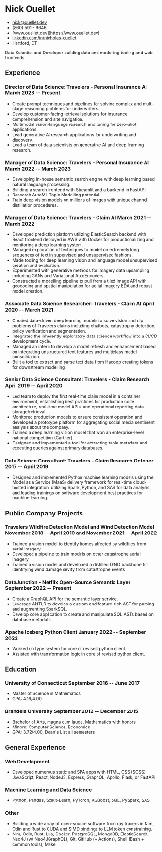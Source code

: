 # Nick Ouellet

- [nick@ouellet.dev](mailto:nick@ouellet.dev)
- (860) 591 - 9646
- [www.ouellet.dev](https://www.ouellet.dev)
- [linkedin.com/in/nicholas-ouellet](https://www.linkedin.com/in/nicholas-ouellet)
- Hartford, CT

Data Scientist and Developer building data and modelling tooling and web frontends.

## Experience
### <span>Director of Data Science: Travelers - Personal Insurance AI</span> <span>March 2023 -- Present</span>
- Create prompt techniques and pipelines for solving complex and multi-stage reasoning problems for underwriters.
- Develop customer-facing retrieval solutions for insurance comprehension and site navigation.
- Multimodal vision-language research and tuning for zero-shot applications.
- Lead generative AI research applications for underwriting and discovery.
- Lead a team of data scientists on generative AI and deep learning research.

### <span>Manager of Data Science: Travelers - Personal Insurance AI</span> <span>March 2022 -- March 2023</span>
- Developing in-house semantic search engine with deep learning based natural language processing.
- Building a search frontend with Streamlit and a backend in FastAPI.
- Research AutoML Topic Modelling potential.
- Train deep vision models on millions of images with unique channel distillation procedures.

### <span>Manager of Data Science: Travelers - Claim AI</span> <span>March 2021 -- March 2022</span>
- Developed prediction platform utilizing ElasticSearch backend with React frontend deployed in AWS with Docker for productionalizing and monitoring a deep learning system.
- Managed exploration of techniques to model on extremely long sequences of text in supervised and unsupervised fashions.
- Made tooling for deep learning vision and language model unsupervised creation and evaluation.
- Experimented with generative methods for imagery data upsampling including GANs and Variational AutoEncoders.
- Constructed a modelling pipeline to pull from a tiled image API with geocoding and spatial manipulation for aerial imagery EDA and robust model creation.

### <span>Associate Data Science Researcher: Travelers - Claim AI</span> <span>April 2020 -- March 2021</span>
- Created data-driven deep learning models to solve vision and nlp problems of Travelers claims including chatbots, catastrophy detection, policy verification and segmentation.
- Integrated the inherently exploratory data science workflow into a CI/CD development cycle.
- Managed an intern to develop a model refresh and enhancement based on integrating unstructured text features and multiclass model consolidation.
- Built a tool to extract and parse text data from Hadoop creating tokens for downstream modelling.

### <span>Senior Data Science Consultant: Travelers - Claim Research</span> <span>April 2019 -- April 2020</span>
- Led team to deploy the first real-time claim model in a container environment, establishing best practices for production code architecture, real-time model APIs, and operational reporting data storage/retrieval.
- Monitored production models to ensure consistent operation and developed a prototype platform for aggregating social media sentiment analysis about the company.
- Trained a deep learning vision model that won an enterprise-level national competition (Gartner).
- Designed and implemented a tool for extracting table metadata and executing queries against primary databases.

### <span>Data Science Consultant: Travelers - Claim Research</span> <span>October 2017 -- April 2019</span>
- Designed and implemented Python machine learning models using the Model as a Service (MaaS) delivery framework for real-time cloud-hosted integration, utilizing Spark, Python, and SAS for data analysis, and leading trainings on software development best practices for machine learning.

## Public Company Projects

### <span>Travelers Wildfire Detection Model and Wind Detection Model</span> <span>November 2018 -- April 2019 and November 2021 -- April 2022</span>
- Trained a vision model to identify homes affected by wildfires from aerial imagery
- Developed a pipeline to train models on other catastrophe aerial imagery
- Trained a vision model and developed a distilled DINO backbone for identifying wind damage sevity from catastrophe events

### <span>DataJunction - Netflix Open-Source Semantic Layer</span> <span>September 2022 -- Present</span>
- Create a GraphQL API for the semantic layer service.
- Leverage ANTLR to develop a custom and feature-rich AST for parsing and augmenting SparkSQL.
- Develop core application to create and manipulate SQL ASTs based on database metadata.

### <span>Apache Iceberg Python Client</span> <span>January 2022 -- September 2022</span>
- Worked on type system for core of revised python client.
- Assisted with transformation logic in core of revised python client.

## Education

### <span>University of Connecticut</span> <span>September 2016 -- June 2017</span>
- Master of Science in Mathematics
- GPA: 4.16/4.00

### <span>Brandeis University</span> <span>September 2012 -- December 2015</span>
- Bachelor of Arts, magna cum laude, Mathematics with honors
- Minors: Computer Science, Economics
- GPA: 3.72/4.00, Dean's List all semesters

## General Experience

### Web Development
- Developed numerous static and SPA apps with HTML, CSS (SCSS), JavaScript, React, NodeJS, Express, GraphQL, Apollo, Flask, or FastAPI

### Machine Learning and Data Science
- Python, Pandas, Scikit-Learn, PyTorch, XGBoost, SQL, PySpark, SAS

### Other
- Building a wide array of open-source software from ray tracers in Nim, Odin and Rust to CUDA and SIMD bindings to LLM token constraining.
- Nim, Odin, Rust, Lua, Docker, PostgreSQL, MongoDB, ElasticSearch, Neo4J (w/ Neo4JGraphQL), Git, GitHub (+ Actions), Shell (Bash + common tools), Make